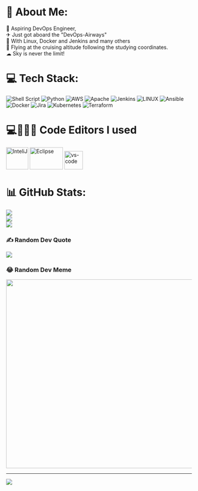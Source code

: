 # 💫 About Me:
🔭 Aspiring DevOps Engineer, <br> ✈ Just got aboard the "DevOps-Airways" <br>👯 With Linux, Docker and Jenkins and many others<br>🛫 Flying at the cruising altitude following the studying coordinates. <br> ☁  Sky is never the limit!


# 💻 Tech Stack:
![Shell Script](https://img.shields.io/badge/shell_script-%23121011.svg?style=for-the-badge&logo=gnu-bash&logoColor=white) ![Python](https://img.shields.io/badge/python-3670A0?style=for-the-badge&logo=python&logoColor=ffdd54) ![AWS](https://img.shields.io/badge/AWS-%23FF9900.svg?style=for-the-badge&logo=amazon-aws&logoColor=white) ![Apache](https://img.shields.io/badge/apache-%23D42029.svg?style=for-the-badge&logo=apache&logoColor=white) ![Jenkins](https://img.shields.io/badge/jenkins-%232C5263.svg?style=for-the-badge&logo=jenkins&logoColor=white) ![LINUX](https://img.shields.io/badge/Linux-FCC624?style=for-the-badge&logo=linux&logoColor=black) ![Ansible](https://img.shields.io/badge/ansible-%231A1918.svg?style=for-the-badge&logo=ansible&logoColor=white) ![Docker](https://img.shields.io/badge/docker-%230db7ed.svg?style=for-the-badge&logo=docker&logoColor=white) ![Jira](https://img.shields.io/badge/jira-%230A0FFF.svg?style=for-the-badge&logo=jira&logoColor=white) ![Kubernetes](https://img.shields.io/badge/kubernetes-%23326ce5.svg?style=for-the-badge&logo=kubernetes&logoColor=white) ![Terraform](https://img.shields.io/badge/terraform-%235835CC.svg?style=for-the-badge&logo=terraform&logoColor=white)

# 💻👨🏻‍💻 Code Editors I used
<p align="left"><img src="https://ubuntuhandbook.org/wp-content/uploads/2017/07/intellij-idea-ue-icon.png" alt="InteliJ" title="InteliJ" width="60" height="60"/>  <img src="https://www.iri.com/blog/wp-content/uploads/2012/06/eclipse-logo.png" alt="Eclipse" title="Eclipse" width="90" height="60"/>  <img src="https://code.visualstudio.com/assets/apple-touch-icon.png" alt="vs-code" title="vs-code" width="50" height="50"/> </p>

# 📊 GitHub Stats:
![](https://github-readme-stats.vercel.app/api?username=AtlasAleks22&theme=tokyonight&hide_border=true&include_all_commits=true&count_private=true)<br/>
![](https://github-readme-streak-stats.herokuapp.com/?user=AtlasAleks22&theme=tokyonight&hide_border=true)<br/>
![](https://github-readme-stats.vercel.app/api/top-langs/?username=AtlasAleks22&theme=tokyonight&hide_border=true&include_all_commits=true&count_private=true&layout=compact)

### ✍️ Random Dev Quote
![](https://quotes-github-readme.vercel.app/api?type=horizontal&theme=tokyonight)

### 😂 Random Dev Meme
<img src="https://rm.up.railway.app/" width="512px"/>

---
[![](https://visitcount.itsvg.in/api?id=AtlasAleks22&icon=0&color=0)](https://visitcount.itsvg.in)

<!-- Proudly created with GPRM ( https://gprm.itsvg.in ) -->
